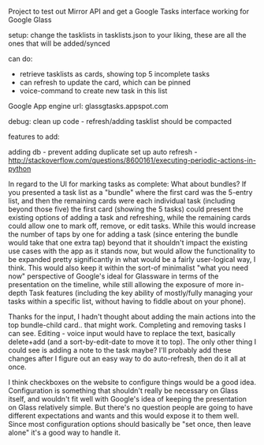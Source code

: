 Project to test out Mirror API and get a Google Tasks interface working for Google Glass

setup: change the tasklists in tasklists.json to your liking, these are all the ones that will be added/synced

can do:
- retrieve tasklists as cards, showing top 5 incomplete tasks
- can refresh to update the card, which can be pinned
- voice-command to create new task in this list

Google App engine url: glassgtasks.appspot.com




debug:
clean up code - refresh/adding tasklist should be compacted

features to add:

adding db - prevent adding duplicate
set up auto refresh - http://stackoverflow.com/questions/8600161/executing-periodic-actions-in-python


In regard to the UI for marking tasks as complete: What about bundles? If you presented a task list as a "bundle" where the first card was the 5-entry list, and then the remaining cards were each individual task (including beyond those five) the first card (showing the 5 tasks) could present the existing options of adding a task and refreshing, while the remaining cards could allow one to mark off, remove, or edit tasks. While this would increase the number of taps by one for adding a task (since entering the bundle would take that one extra tap) beyond that it shouldn't impact the existing use cases with the app as it stands now, but would allow the functionality to be expanded pretty significantly in what would be a fairly user-logical way, I think. This would also keep it within the sort-of minimalist "what you need now" perspective of Google's ideal for Glassware in terms of the presentation on the timeline, while still allowing the exposure of more in-depth Task features (including the key ability of mostly/fully managing your tasks within a specific list, without having to fiddle about on your phone).



Thanks for the input, I hadn't thought about adding the main actions into the top bundle-child card.. that might work.  Completing and removing tasks I can see.  Editing - voice input would have to replace the text, basically delete+add (and a sort-by-edit-date to move it to top).  The only other thing I could see is adding a note to the task maybe?  I'll probably add these changes after I figure out an easy way to do auto-refresh, then do it all at once.


I think checkboxes on the website to configure things would be a good idea. Configuration is something that shouldn't really be necessary on Glass itself, and wouldn't fit well with Google's idea of keeping the presentation on Glass relatively simple. But there's no question people are going to have different expectations and wants and this would expose it to them well. Since most configuration options should basically be "set once, then leave alone" it's a good way to handle it.